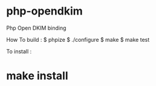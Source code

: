 php-opendkim
============

Php Open DKIM binding

How To build : 
$ phpize
$ ./configure
$ make
$ make test


To install : 

# make install

